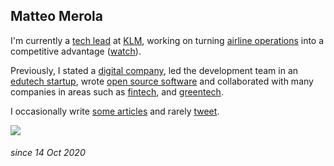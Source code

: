 ## Matteo Merola

I'm currently a [tech lead](https://linkedin.com/in/matteomerola) at [KLM](https://www.klm.com), working on turning [airline operations](https://airlineoperations.ai) into a competitive advantage ([watch](https://youtu.be/Tkn0Q-lkTP0)).

Previously, I stated a [digital company](https://datasound.it), led the development team in an [edutech startup](https://corsi.it), wrote [open source software](https://www.github.com/mattmezza) and collaborated with many companies in areas such as [fintech](https://bunq.com), and [greentech](https://cleaopa.de).

I occasionally write [some articles](https://matteo.merola.co/articles) and rarely [tweet](https://twitter.com/_mattmezza_).

![](https://komarev.com/ghpvc/?username=mattmezza&style=flat-square)

###### since 14 Oct 2020
